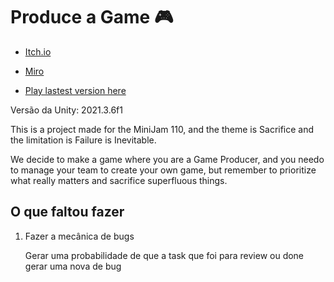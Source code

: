 # Produce a Game 🎮

- [Itch.io](https://luturol.itch.io/mini-jam-110)

- [Miro](https://miro.com/app/board/uXjVOnRj85Y=/)

- [Play lastest version here](https://luturol.github.io/mini-jam-110/)

Versão da Unity: 2021.3.6f1

This is a project made for the MiniJam 110, and the theme is Sacrifice and the limitation is Failure is Inevitable.

We decide to make a game where you are a Game Producer, and you needo to manage your team to create your own game, but remember to prioritize what really matters and sacrifice superfluous things.


## O que faltou fazer

1. Fazer a mecânica de bugs

    Gerar uma probabilidade de que a task que foi para review ou done gerar uma nova de bug

